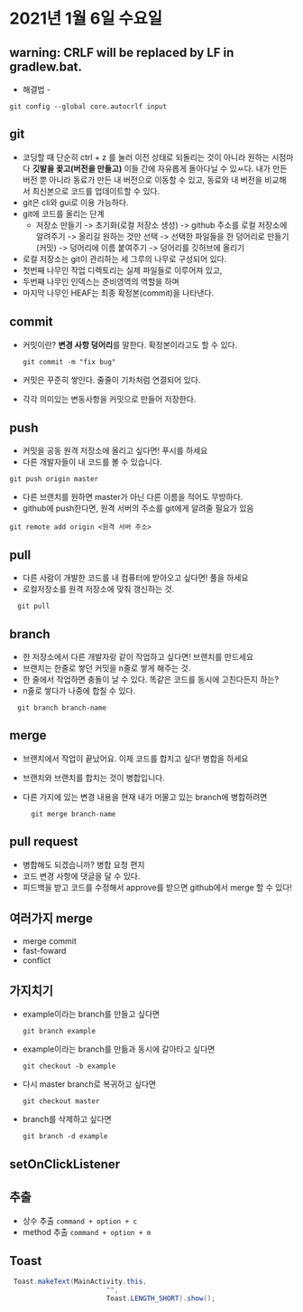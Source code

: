 # 2021년 1월 6일 수요일

## warning: CRLF will be replaced by LF in gradlew.bat.

* 해결법 -

```text
git config --global core.autocrlf input
```

## git

* 코딩할 때 단순히 ctrl + z 를 눌러 이전 상태로 되돌리는 것이 아니라 원하는 시점마다 **깃발을 꽂고\(버전을 만들고\)** 이들 간에 자유롭게 돌아다닐 수 있ㅆ다. 내가 만든 버전 뿐 아니라 동료가 만든 내 버전으로 이동할 수 있고, 동료와 내 버전을 비교해서 최신본으로 코드를 업데이트할 수 있다.
* git은 cli와 gui로 이용 가능하다.
* git에 코드를 올리는 단계
  * 저장소 만들기 -&gt; 초기화\(로컬 저장소 생성\) -&gt; github 주소를 로컬 저장소에 알려주기 -&gt; 올리길 원하는 것만 선택 -&gt;  선택한 파일들을 한 덩어리로 만들기\(커밋\) -&gt; 덩어리에 이름 붙여주기 -&gt; 덩어리를 깃허브에 올리기
* 로컬 저장소는 git이 관리하는 세 그루의 나무로 구성되어 있다.
* 첫번째 나무인 작업 디렉토리는 실제 파일들로 이루어져 있고,
* 두번째 나무인 인덱스는 준비영역의 역할을 하며
* 마지막 나무인 HEAF는 최종 확정본\(commit\)을 나타낸다.

## commit

* 커밋이란? **변경 사항 덩어리**를 말한다. 확정본이라고도 할 수 있다.

  ```text
  git commit -m "fix bug"
  ```

* 커밋은 꾸준히 쌓인다. 줄줄이 기차처럼 연결되어 있다.
* 각각 의미있는 변동사항을 커밋으로 만들어 저장한다.

## push

* 커밋을 공동 원격 저장소에 올리고 싶다면! 푸시를 하세요
* 다른 개발자들이 내 코드를 볼 수 있습니다.

```text
git push origin master
```

* 다른 브랜치를 원하면 master가 아닌 다른 이름을 적어도 무방하다.
* github에 push한다면, 원격 서버의 주소를 git에게 알려줄 필요가 있음

```text
git remote add origin <원격 서버 주소>
```

## pull

* 다른 사람이 개발한 코드를 내 컴퓨터에 받아오고 싶다면! 풀을 하세요
* 로컬저장소를 원격 저장소에 맞춰 갱신하는 것.

```text
  git pull
```

## branch

* 한 저장소에서 다른 개발자랑 같이 작업하고 싶다면! 브랜치를 만드세요
* 브랜치는 한줄로 쌓던 커밋을 n줄로 쌓게 해주는 것.
* 한 줄에서 작업하면 충돌이 날 수 있다. 똑같은 코드를 동시에 고친다든지 하는?
* n줄로 쌓다가 나중에 합칠 수 있다.

```text
  git branch branch-name
```

## merge

* 브랜치에서 작업이 끝났어요. 이제 코드를 합치고 싶다! 병합을 하세요
* 브랜치와 브랜치를 합치는 것이 병합입니다.
* 다른 가지에 있는 변경 내용을 현재 내가 머물고 있는 branch에 병합하려면 

  ```text
    git merge branch-name
  ```

## pull request

* 병합해도 되겠습니까? 병합 요청 편지
* 코드 변경 사항에 댓글을 달 수 있다.
* 피드백을 받고 코드를 수정해서 approve를 받으면 github에서 merge 할 수 있다!

## 여러가지 merge

* merge commit
* fast-foward
* conflict

## 가지치기

* example이라는 branch를 만들고 싶다면

  ```text
  git branch example
  ```

* example이라는 branch를 만듦과 동시에 갈아타고 싶다면

  ```text
  git checkout -b example
  ```

* 다시 master branch로 복귀하고 싶다면

  ```text
  git checkout master
  ```

* branch를 삭제하고 싶다면

  ```text
  git branch -d example
  ```

## setOnClickListener

## 추출

* 상수 추출 `command + option + c`
* method 추출  `command + option + m`

## Toast

```java
 Toast.makeText(MainActivity.this,
                        "",
                        Toast.LENGTH_SHORT).show();
```

